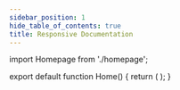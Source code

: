 ```yaml
---
sidebar_position: 1
hide_table_of_contents: true
title: Responsive Documentation
---
```


import Homepage from './homepage';

export default function Home() {
  return (
    <Homepage />
  );
}

